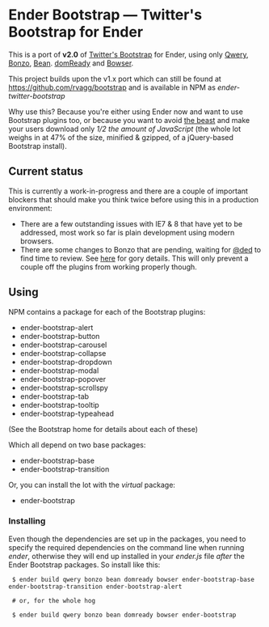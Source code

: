 # Ender Bootstrap &mdash; Twitter's Bootstrap for Ender

This is a port of **v2.0** of [Twitter's
Bootstrap](http://twitter.github.com/bootstrap) for Ender, using only
[Qwery](https://github.com/ded/qwery),
[Bonzo](https://github.com/ded/bonzo),
[Bean](https://github.com/fat/bean).
[domReady](https://github.com/ded/domready) and
[Bowser](https://github.com/ded/bowser).

This project builds upon the v1.x port which can still be found at
https://github.com/rvagg/bootstrap and is available in NPM as
*ender-twitter-bootstrap*

Why use this? Because you're either using Ender now and want to use
Bootstrap plugins too, or because you want to avoid [the
beast](http://jquery.com) and make your users download only *1/2 the
amount of JavaScript* (the whole lot weighs in at 47% of the size,
minified & gzipped, of a jQuery-based Bootstrap install).

## Current status

This is currently a work-in-progress and there are a couple of important
blockers that should make you think twice before using this in a
production environment:

 * There are a few outstanding issues with IE7 & 8 that have yet to be
   addressed, most work so far is plain development using modern
   browsers.
 * There are some changes to Bonzo that are pending, waiting for
   [@ded](https://github.com/ded) to find time to review. See
   [here](https://github.com/ded/bonzo/pull/50) for gory details.
   This will only prevent a couple off the plugins from working properly
   though.

## Using

NPM contains a package for each of the Bootstrap plugins:

 * ender-bootstrap-alert
 * ender-bootstrap-button
 * ender-bootstrap-carousel
 * ender-bootstrap-collapse
 * ender-bootstrap-dropdown
 * ender-bootstrap-modal
 * ender-bootstrap-popover
 * ender-bootstrap-scrollspy
 * ender-bootstrap-tab
 * ender-bootstrap-tooltip
 * ender-bootstrap-typeahead

(See the Bootstrap home for details about each of these)

Which all depend on two base packages:

 * ender-bootstrap-base
 * ender-bootstrap-transition

Or, you can install the lot with the *virtual* package:

 * ender-bootstrap

### Installing

Even though the dependencies are set up in the packages, you need to
specify the required dependencies on the command line when running
*ender*, otherwise they will end up installed in your *ender.js* file
*after* the Ender Bootstrap packages. So install like this:

```
 $ ender build qwery bonzo bean domready bowser ender-bootstrap-base ender-bootstrap-transition ender-bootstrap-alert

 # or, for the whole hog

 $ ender build qwery bonzo bean domready bowser ender-bootstrap
```
